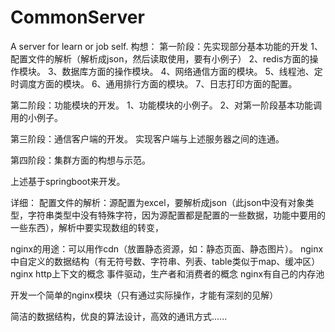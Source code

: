 # CommonServer
A server for learn or job self.
构想：
第一阶段：先实现部分基本功能的开发
1、配置文件的解析（解析成json，然后读取使用，要有小例子）
2、redis方面的操作模块。
3、数据库方面的操作模块。
4、网络通信方面的模块。
5、线程池、定时调度方面的模块。
6、通用排行方面的模块。
7、日志打印方面的配置。

第二阶段：功能模块的开发。
1、功能模块的小例子。
2、对第一阶段基本功能调用的小例子。

第三阶段：通信客户端的开发。
实现客户端与上述服务器之间的连通。

第四阶段：集群方面的构想与示范。

上述基于springboot来开发。

详细：
配置文件的解析：源配置为excel，要解析成json（此json中没有对象类型，字符串类型中没有特殊字符，因为源配置都是配置的一些数据，功能中要用的一些东西），解析中要实现数组的转变，




nginx的用途：可以用作cdn（放置静态资源，如：静态页面、静态图片）。
nginx中自定义的数据结构（有无符号数、字符串、列表、table类似于map、缓冲区）
nginx http上下文的概念
事件驱动，生产者和消费者的概念
nginx有自己的内存池

开发一个简单的nginx模块（只有通过实际操作，才能有深刻的见解）

简洁的数据结构，优良的算法设计，高效的通讯方式......
